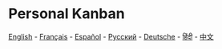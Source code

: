 # Personal Kanban

[English](https://github.com/nishantpainter/personal-kanban/README.md) - [Français](https://github.com/nishantpainter/personal-kanban/README_FR.md) - [Español](https://github.com/nishantpainter/personal-kanban/README_ES.md) - [Pусский](https://github.com/nishantpainter/personal-kanban/README_RU.md) - [Deutsche](https://github.com/nishantpainter/personal-kanban/README_DE.md) - [हिंदी](https://github.com/nishantpainter/personal-kanban/README_IN.md) - [中文](https://github.com/nishantpainter/personal-kanban/README_CN.md)